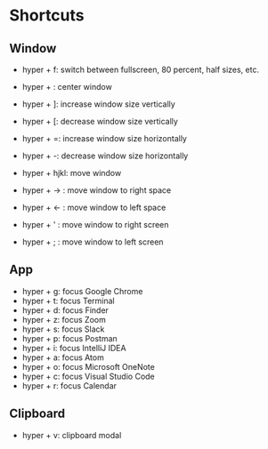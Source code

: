 # Shortcuts
## Window
- hyper + f: switch between fullscreen, 80 percent, half sizes, etc.
- hyper + \: center window
- hyper + ]: increase window size vertically
- hyper + [: decrease window size vertically
- hyper + =: increase window size horizontally
- hyper + -: decrease window size horizontally
- hyper + hjkl: move window

- hyper + -> : move window to right space
- hyper + <- : move window to left space
- hyper + ' : move window to right screen
- hyper + ; : move window to left screen

## App
- hyper + g: focus Google Chrome
- hyper + t: focus Terminal
- hyper + d: focus Finder
- hyper + z: focus Zoom
- hyper + s: focus Slack
- hyper + p: focus Postman
- hyper + i: focus IntelliJ IDEA
- hyper + a: focus Atom
- hyper + o: focus Microsoft OneNote
- hyper + c: focus Visual Studio Code
- hyper + r: focus Calendar

## Clipboard
- hyper + v: clipboard modal
